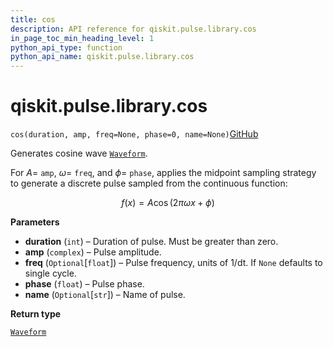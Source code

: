 ```yaml
---
title: cos
description: API reference for qiskit.pulse.library.cos
in_page_toc_min_heading_level: 1
python_api_type: function
python_api_name: qiskit.pulse.library.cos
---
```


# qiskit.pulse.library.cos

<span id="qiskit.pulse.library.cos" />

`cos(duration, amp, freq=None, phase=0, name=None)`[GitHub](https://github.com/qiskit/qiskit/tree/stable/0.20/qiskit/pulse/library/discrete.py "view source code")

Generates cosine wave [`Waveform`](qiskit.pulse.library.Waveform "qiskit.pulse.library.Waveform").

For $A=$ `amp`, $\omega=$ `freq`, and $\phi=$ `phase`, applies the midpoint sampling strategy to generate a discrete pulse sampled from the continuous function:

$$
f(x) = A \cos(2 \pi \omega x + \phi)
$$

**Parameters**

*   **duration** (`int`) – Duration of pulse. Must be greater than zero.
*   **amp** (`complex`) – Pulse amplitude.
*   **freq** (`Optional`\[`float`]) – Pulse frequency, units of 1/dt. If `None` defaults to single cycle.
*   **phase** (`float`) – Pulse phase.
*   **name** (`Optional`\[`str`]) – Name of pulse.

**Return type**

[`Waveform`](qiskit.pulse.library.Waveform "qiskit.pulse.library.waveform.Waveform")

